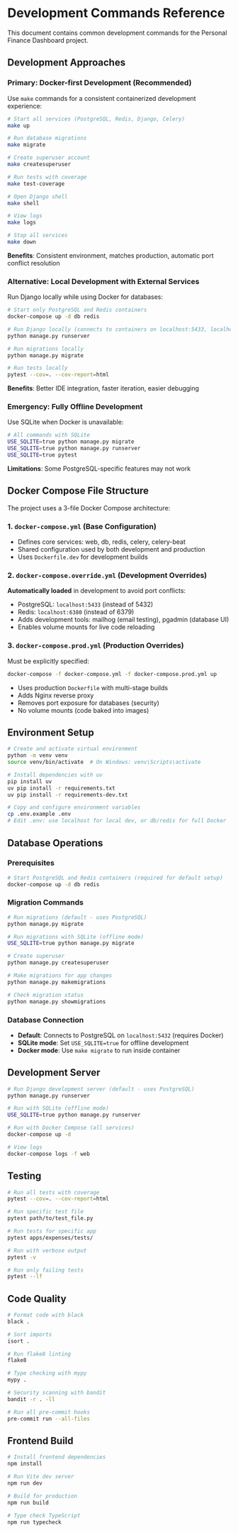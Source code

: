 # Development Commands Reference

This document contains common development commands for the Personal Finance Dashboard project.

## Development Approaches

### Primary: Docker-first Development (Recommended)

Use `make` commands for a consistent containerized development experience:

```bash
# Start all services (PostgreSQL, Redis, Django, Celery)
make up

# Run database migrations
make migrate

# Create superuser account
make createsuperuser

# Run tests with coverage
make test-coverage

# Open Django shell
make shell

# View logs
make logs

# Stop all services
make down
```

**Benefits**: Consistent environment, matches production, automatic port conflict resolution

### Alternative: Local Development with External Services

Run Django locally while using Docker for databases:

```bash
# Start only PostgreSQL and Redis containers
docker-compose up -d db redis

# Run Django locally (connects to containers on localhost:5433, localhost:6380)
python manage.py runserver

# Run migrations locally
python manage.py migrate

# Run tests locally
pytest --cov=. --cov-report=html
```

**Benefits**: Better IDE integration, faster iteration, easier debugging

### Emergency: Fully Offline Development

Use SQLite when Docker is unavailable:

```bash
# All commands with SQLite
USE_SQLITE=true python manage.py migrate
USE_SQLITE=true python manage.py runserver
USE_SQLITE=true pytest
```

**Limitations**: Some PostgreSQL-specific features may not work

## Docker Compose File Structure

The project uses a 3-file Docker Compose architecture:

### 1. `docker-compose.yml` (Base Configuration)
- Defines core services: web, db, redis, celery, celery-beat
- Shared configuration used by both development and production
- Uses `Dockerfile.dev` for development builds

### 2. `docker-compose.override.yml` (Development Overrides)
**Automatically loaded** in development to avoid port conflicts:
- PostgreSQL: `localhost:5433` (instead of 5432)
- Redis: `localhost:6380` (instead of 6379)
- Adds development tools: mailhog (email testing), pgadmin (database UI)
- Enables volume mounts for live code reloading

### 3. `docker-compose.prod.yml` (Production Overrides)
Must be explicitly specified:
```bash
docker-compose -f docker-compose.yml -f docker-compose.prod.yml up
```
- Uses production `Dockerfile` with multi-stage builds
- Adds Nginx reverse proxy
- Removes port exposure for databases (security)
- No volume mounts (code baked into images)

## Environment Setup

```bash
# Create and activate virtual environment
python -m venv venv
source venv/bin/activate  # On Windows: venv\Scripts\activate

# Install dependencies with uv
pip install uv
uv pip install -r requirements.txt
uv pip install -r requirements-dev.txt

# Copy and configure environment variables
cp .env.example .env
# Edit .env: use localhost for local dev, or db/redis for full Docker
```

## Database Operations

### Prerequisites

```bash
# Start PostgreSQL and Redis containers (required for default setup)
docker-compose up -d db redis
```

### Migration Commands

```bash
# Run migrations (default - uses PostgreSQL)
python manage.py migrate

# Run migrations with SQLite (offline mode)
USE_SQLITE=true python manage.py migrate

# Create superuser
python manage.py createsuperuser

# Make migrations for app changes
python manage.py makemigrations

# Check migration status
python manage.py showmigrations
```

### Database Connection

- **Default**: Connects to PostgreSQL on `localhost:5432` (requires Docker)
- **SQLite mode**: Set `USE_SQLITE=true` for offline development
- **Docker mode**: Use `make migrate` to run inside container

## Development Server

```bash
# Run Django development server (default - uses PostgreSQL)
python manage.py runserver

# Run with SQLite (offline mode)
USE_SQLITE=true python manage.py runserver

# Run with Docker Compose (all services)
docker-compose up -d

# View logs
docker-compose logs -f web
```

## Testing

```bash
# Run all tests with coverage
pytest --cov=. --cov-report=html

# Run specific test file
pytest path/to/test_file.py

# Run tests for specific app
pytest apps/expenses/tests/

# Run with verbose output
pytest -v

# Run only failing tests
pytest --lf
```

## Code Quality

```bash
# Format code with black
black .

# Sort imports
isort .

# Run flake8 linting
flake8

# Type checking with mypy
mypy .

# Security scanning with bandit
bandit -r . -ll

# Run all pre-commit hooks
pre-commit run --all-files
```

## Frontend Build

```bash
# Install frontend dependencies
npm install

# Run Vite dev server
npm run dev

# Build for production
npm run build

# Type check TypeScript
npm run typecheck
```
